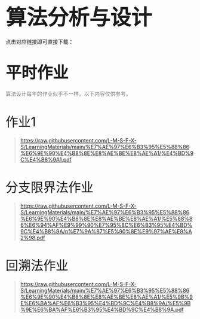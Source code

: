 # <span style="font-size: 2.0em; font-weight: bold;">算法分析与设计</span>

点击对应链接即可直接下载：

# <span style="font-size: 1.5em; font-weight: bold;">平时作业</span>

<span style="font-size: 1.0em; font-weight: normal; color: gray;">  算法设计每年的作业似乎不一样，以下内容仅供参考。</span>

# <span style="font-size: 1.2em; font-weight: lighter;">作业1</span>

> https://raw.githubusercontent.com/L-M-S-F-X-S/LearningMaterials/main/%E7%AE%97%E6%B3%95%E5%88%86%E6%9E%90%E4%B8%8E%E8%AE%BE%E8%AE%A1/%E4%BD%9C%E4%B8%9A1.pdf

# <span style="font-size: 1.2em; font-weight: lighter;">分支限界法作业</span>

> https://raw.githubusercontent.com/L-M-S-F-X-S/LearningMaterials/main/%E7%AE%97%E6%B3%95%E5%88%86%E6%9E%90%E4%B8%8E%E8%AE%BE%E8%AE%A1/%E5%88%86%E6%94%AF%E9%99%90%E7%95%8C%E6%B3%95%E4%BD%9C%E4%B8%9A/n%E7%9A%87%E5%90%8E%E9%97%AE%E9%A2%98.pdf

# <span style="font-size: 1.2em; font-weight: lighter;">回溯法作业</span>

>  https://raw.githubusercontent.com/L-M-S-F-X-S/LearningMaterials/main/%E7%AE%97%E6%B3%95%E5%88%86%E6%9E%90%E4%B8%8E%E8%AE%BE%E8%AE%A1/%E5%9B%9E%E6%BA%AF%E6%B3%95%E4%BD%9C%E4%B8%9A/%E5%9B%9E%E6%BA%AF%E6%B3%95%E4%BD%9C%E4%B8%9A.pdf
